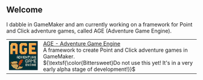 ## Welcome
I dabble in GameMaker and am currently working on a framework for Point and Click adventure games, called AGE (Adventure Game Engine).

<table align="center">
    <tr>
        <td align="right"><a href="https://github.com/TheGitMagician/AGE"><img src="https://raw.githubusercontent.com/TheGitMagician/AGE/master/options/main/template_icon.png" style="width:172px"></a></td>
        <td><a href="https://github.com/TheGitMagician/AGE">AGE - Adventure Game Engine</a><br>A framework to create Point and Click adventure games in GameMaker.<br>${\textsf{\color{Bittersweet}Do not use this yet! It's in a very early alpha stage of development!}}$</td>
    </tr>
</table>
